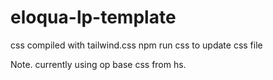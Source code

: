 # eloqua-lp-template

css compiled with tailwind.css
npm run css to update css file

Note. currently using op base css from hs.
